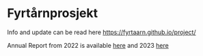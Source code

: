 # Fyrtårnprosjekt

Info and update can be read here https://fyrtaarn.github.io/project/

Annual Report from 2022 is available [here](https://external.ink?to=https://www.helsedirektoratet.no/rapporter/personskadedata-2022/fyrtarnprosjektet) and 2023 [here](https://www.fhi.no/publ/2024/personskadedata-2023/)

